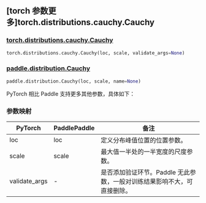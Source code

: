 ## [torch 参数更多]torch.distributions.cauchy.Cauchy

### [torch.distributions.cauchy.Cauchy](https://pytorch.org/docs/stable/distributions.html#torch.distributions.cauchy.Cauchy)

```python
torch.distributions.cauchy.Cauchy(loc, scale, validate_args=None)
```

### [paddle.distribution.Cauchy](https://www.paddlepaddle.org.cn/documentation/docs/zh/develop/api/paddle/distribution/Cauchy_cn.html)

```python
paddle.distribution.Cauchy(loc, scale, name=None)
```

PyTorch 相比 Paddle 支持更多其他参数，具体如下：

### 参数映射

| PyTorch       | PaddlePaddle | 备注                                                                    |
| ------------- | ------------ | ----------------------------------------------------------------------- |
| loc           | loc          | 定义分布峰值位置的位置参数。                                            |
| scale         | scale        | 最大值一半处的一半宽度的尺度参数。                                      |
| validate_args | -            | 是否添加验证环节。Paddle 无此参数，一般对训练结果影响不大，可直接删除。 |
